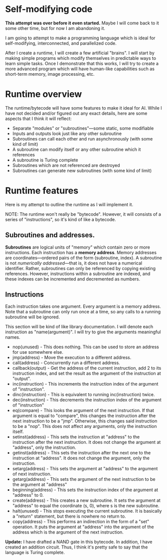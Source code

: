 # Self-modifying code

**This attempt was over before it even started.** Maybe I will come back to it some other time, but for now I am abandoning it.

I am going to attempt to make a programming language which is ideal for self-modifying, interconnected, and parallelized code.

After I create a runtime, I will create a few artificial "brains". I will start by making simple programs which modify themselves in predictable ways to learn simple tasks. Once I demonstrate that this works, I will try to create a more advanced program which will have human-like capabilities such as short-term memory, image processing, etc.

# Runtime overview

The runtime/bytecode will have some features to make it ideal for AI. While I have not decided and/or figured out any exact details, here are some aspects that I think it will reflect:

 * Separate "modules" or "subroutines"&mdash;some static, some modifiable
 * Inputs and outputs look just like any other subroutine
 * Subroutines can call each other and run asynchronously (with some kind of limit)
 * A subroutine can modify itself or any other subroutine which it references
 * A subroutine is Turing complete
 * Subroutines which are not referenced are destroyed
 * Subroutines can generate new subroutines (with some kind of limit)

# Runtime features

Here is my attempt to outline the runtime as I will implement it.

NOTE: The runtime won't really be "bytecode". However, it will consists of a series of "instructions", so it's kind of like a bytecode.

## Subroutines and addresses.

**Subroutines** are logical units of "memory" which contain zero or more instructions. Each instruction has a **memory address**. Memory addresses are coordinates&mdash;ordered pairs of the form (subroutine, index). A subroutine is not *numerically addressed*&mdash;that is, it does not have a numerical identifier. Rather, subroutines can only be referenced by copying existing references. However, instructions within a subroutine are indexed, and these indexes can be incremented and decremented as numbers.

## Instructions

Each instruction takes one argument. Every argument is a memory address. Note that a subroutine can only run once at a time, so any calls to a running subroutine will be ignored.

This section will be kind of like library documentation. I will denote each instruction as "name(argument)". I will try to give the arguments meaningful names.

 * nop(unused) - This does nothing. This can be used to store an address for use somewhere else.
 * jmp(address) - Move the execution to a different address.
 * call(address) - Concurrently run a different address.
 * callback(output) - Get the address of the current instruction, add 2 to its instruction index, and set the result as the argument of the instruction at "output".
 * inc(instruction) - This increments the instruction index of the argument of "instruction".
 * dinc(instruction) - This is equivalent to running inc(instruction) twice.
 * dec(instruction) - This decrements the instruction index of the argument of "instruction"
 * eq(compare) - This looks the argument of the next instruction. If that argument is equal to "compare", this changes the instruction after the next instruction to be a "jmp". Otherwise, this changes said instruction to be a "nop". This does not affect any arguments, only the instruction itself.
 * setinst(address) - This sets the instruction at "address" to the instruction after the next instruction. It does not change the argument at "address", only the instruction.
 * getinst(address) - This sets the instruction after the next one to the instruction at "address". It does not change the argument, only the instruction.
 * setarg(address) - This sets the argument at "address" to the argument of next instruction.
 * getarg(address) - This sets the argument of the next instruction to be the argument at "address"
 * beginning(address) - This sets the instruction index of the argument at "address" to 0.
 * create(address) - This creates a new subroutine. It sets the argument at "address" to equal the coordinate (s, 0), where s is the new subroutine.
 * halt(unused) - This stops executing the current subroutine. It is basically a "return" statement, but there is nowhere no return to.
 * copy(address) - This performs an indirection in the form of a "set" operation. It puts the argument at "address" into the argument of the address which is the argument of the next instruction.

**Update:** I have drafted a NAND gate in this bytecode. In addition, I have created an addition circuit. Thus, I think it's pretty safe to say that the language is Turing complete.